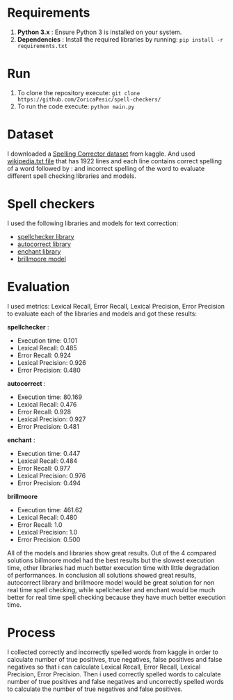 # Requirements
1. **Python 3.x** : Ensure Python 3 is installed on your system.
2. **Dependencies** : Install the required libraries by running:
`pip install -r requirements.txt`

# Run
1. To clone the repository execute:
`git clone https://github.com/ZoricaPesic/spell-checkers/`
2. To run the code execute:
`python main.py`

# Dataset
I downloaded a [Spelling Corrector dataset](https://www.kaggle.com/datasets/bittlingmayer/spelling?resource=download) from kaggle. And used [wikipedia.txt file](https://github.com/ZoricaPesic/spell-checkers/blob/main/wikipedia.txt) that has 1922 lines and each line contains correct spelling of a word followed by : and incorrect spelling of the word to evaluate different spell checking libraries and models.
# Spell checkers 
I used the following libraries and models for text correction:
* [spellchecker library](https://pypi.org/project/pyspellchecker/)
* [autocorrect library](https://github.com/filyp/autocorrect)
* [enchant library](https://pyenchant.github.io/pyenchant/)
* [brillmoore model](https://docs.deeppavlov.ai/en/master/features/models/spelling_correction.html)

# Evaluation
I used metrics: Lexical Recall, Error Recall, Lexical Precision, Error Precision to evaluate each of the libraries and models and got these results:

**spellchecker** :
* Execution time: 0.101 
* Lexical Recall: 0.485
* Error Recall: 0.924
* Lexical Precision: 0.926
* Error Precision: 0.480

**autocorrect** :
* Execution time: 80.169
* Lexical Recall: 0.476
* Error Recall: 0.928
* Lexical Precision: 0.927
* Error Precision: 0.481

**enchant** :
* Execution time: 0.447 
* Lexical Recall: 0.484
* Error Recall: 0.977
* Lexical Precision: 0.976
* Error Precision: 0.494

**brillmoore**
* Execution time: 461.62
* Lexical Recall: 0.480
* Error Recall: 1.0
* Lexical Precision: 1.0
* Error Precision: 0.500

All of the models and libraries show great results. Out of the 4 compared solutions billmoore model had the best results but the slowest execution time, other libraries had much better execution time with little degradation of performances. In conclusion all solutions showed great results, autocorrect library and brillmoore model would be great solution for non real time spell checking, while spellchecker and enchant would be much better for real time spell checking because they have much better execution time.


# Process
I collected correctly and incorrectly spelled words from kaggle in order to calculate number of true positives, true negatives, false positives and false negatives so that i can calculate Lexical Recall, Error Recall, Lexical Precision, Error Precision. Then i used correctly spelled words to calculate number of true positives and false negatives and uncorrectly spelled words to calculate the number of true negatives and false positives.
